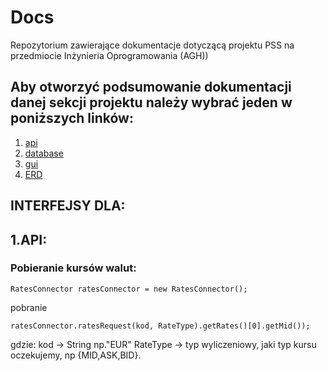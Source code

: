 # Docs
Repozytorium zawierające dokumentacje dotyczącą projektu PSS na przedmiocie Inżynieria Oprogramowania (AGH))
## Aby otworzyć podsumowanie dokumentacji danej sekcji projektu należy wybrać jeden w poniższych linków:
1. [api](https://profi-sales-system.github.io/Docs/api/index.html)
2. [database](https://profi-sales-system.github.io/Docs/database/index.html)
3. [gui](https://profi-sales-system.github.io/Docs/gui/index.html)
4. [ERD](https://profi-sales-system.github.io/Docs/ERD.png)


## INTERFEJSY DLA:
## 1.API:

### Pobieranie kursów walut:
``` 
RatesConnector ratesConnector = new RatesConnector();
```
pobranie
```
ratesConnector.ratesRequest(kod, RateType).getRates()[0].getMid());
```
gdzie:
kod -> String np."EUR"
RateType -> typ wyliczeniowy, jaki typ kursu oczekujemy, np {MID,ASK,BID}.
